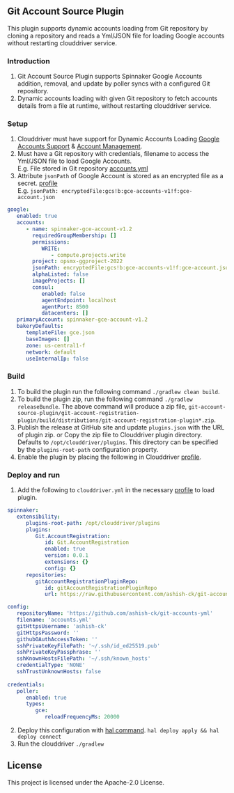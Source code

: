 ## Git Account Source Plugin
This plugin supports dynamic accounts loading from Git repository by cloning a repository and reads a Yml/JSON file for loading Google accounts without restarting clouddriver service.


### Introduction
1. Git Account Source Plugin supports Spinnaker Google Accounts addition, removal, and update by poller syncs with a configured Git repository.
2. Dynamic accounts loading with given Git repository to fetch accounts details from a file at runtime, without restarting clouddriver service.


### Setup
1. Clouddriver must have support for Dynamic Accounts Loading [Google Accounts Support](https://github.com/kirangodishala/clouddriver/tree/1.26.x-external-accounts-support) & [Account Management](https://github.com/spinnaker/governance/blob/master/rfc/account-management.md).
2. Must have a Git repository with credentials, filename to access the Yml/JSON file to load Google Accounts.
   <br/>E.g. File stored in Git repository [accounts.yml](https://github.com/ashish-ck/git-accounts-yml/blob/main/accounts.yml)
3. Attribute `jsonPath` of Google Account is stored as an encrypted file as a secret. [profile](https://spinnaker.io/docs/reference/halyard/secrets/gcs-secrets/)
   <br/>E.g. ```jsonPath: encryptedFile:gcs!b:gce-accounts-v1!f:gce-account.json```

```yaml
google:
   enabled: true
   accounts:
      - name: spinnaker-gce-account-v1.2
        requiredGroupMembership: []
        permissions:
           WRITE:
              - compute.projects.write
        project: opsmx-ggproject-2022
        jsonPath: encryptedFile:gcs!b:gce-accounts-v1!f:gce-account.json
        alphaListed: false
        imageProjects: []
        consul:
           enabled: false
           agentEndpoint: localhost
           agentPort: 8500
           datacenters: []
   primaryAccount: spinnaker-gce-account-v1.2
   bakeryDefaults:
      templateFile: gce.json
      baseImages: []
      zone: us-central1-f
      network: default
      useInternalIp: false
```


### Build
1. To build the plugin run the following command `./gradlew clean build`.
2. To build the plugin zip, run the following command `./gradlew releaseBundle`.
   The above command will produce a zip file, `git-account-source-plugin/git-account-registration-plugin/build/distributions/git-account-registration-plugin*.zip`.
3. Publish the release at GitHub site and update `plugins.json` with the URL of plugin zip. or
   Copy the zip file to Clouddriver plugin directory. Defaults to `/opt/clouddriver/plugins`. This directory can be specified by the `plugins-root-path` configuration property.
4. Enable the plugin by placing the following in Clouddriver [profile](https://spinnaker.io/reference/halyard/custom/#custom-profiles).


### Deploy and run
1. Add the following to `clouddriver.yml` in the necessary [profile](https://spinnaker.io/reference/halyard/custom/#custom-profiles) to load plugin.
```yaml
spinnaker:
   extensibility:
      plugins-root-path: /opt/clouddriver/plugins
      plugins:
         Git.AccountRegistration:
            id: Git.AccountRegistration
            enabled: true
            version: 0.0.1
            extensions: {}
            config: {}
      repositories:
         gitAccountRegistrationPluginRepo:
            id: gitAccountRegistrationPluginRepo
            url: https://raw.githubusercontent.com/ashish-ck/git-accounts-yml/master/repositories.json

config:
   repositoryName: 'https://github.com/ashish-ck/git-accounts-yml'
   filename: 'accounts.yml'
   gitHttpsUsername: 'ashish-ck'
   gitHttpsPassword: ''
   githubOAuthAccessToken: ''
   sshPrivateKeyFilePath: '~/.ssh/id_ed25519.pub'
   sshPrivateKeyPassphrase: ''
   sshKnownHostsFilePath: '~/.ssh/known_hosts'
   credentialType: 'NONE'
   sshTrustUnknownHosts: false
  
credentials:
   poller:
      enabled: true
      types:
         gce:
            reloadFrequencyMs: 20000
```

2. Deploy this configuration with [hal command](https://spinnaker.io/docs/setup/install/deploy/).    `hal deploy apply && hal deploy connect`
3. Run the clouddriver  `./gradlew`


## License
This project is licensed under the Apache-2.0 License.

